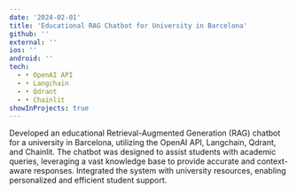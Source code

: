 ```yaml
---
date: '2024-02-01'
title: 'Educational RAG Chatbot for University in Barcelona'
github: ''
external: ''
ios: ''
android: ''
tech:
  - • OpenAI API
  - • Langchain
  - • Qdrant
  - • Chainlit
showInProjects: true
---
```


Developed an educational Retrieval-Augmented Generation (RAG) chatbot for a university in Barcelona, utilizing the OpenAI API, Langchain, Qdrant, and Chainlit. The chatbot was designed to assist students with academic queries, leveraging a vast knowledge base to provide accurate and context-aware responses. Integrated the system with university resources, enabling personalized and efficient student support.
